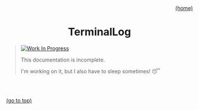 <div id="top" align="right"><a href="https://github.com/auturge/logger#readme">(home)</a></div>

# <h1 align="center">TerminalLog</h1> #

>
> [![Work In Progress][WIP-badge]](#top)
>
> This documentation is incomplete.
>
> I'm working on it, but I also have to sleep sometimes! :sleeping:

<br>

<!-- `CONSOLE` is the default writer for the browser console. -->

<br>

<a href="#top">(go to top)</a>

[WIP-badge]: https://img.shields.io/static/v1?label=WIP:&message=Work-in-Progress&color=blueviolet
